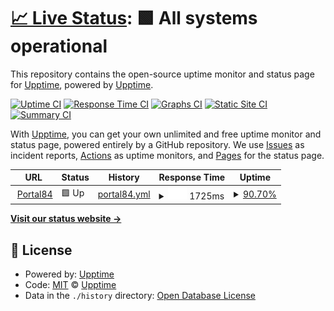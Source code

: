 # [📈 Live Status](https://demo.upptime.js.org): <!--live status--> **🟩 All systems operational**

This repository contains the open-source uptime monitor and status page for [Upptime](https://upptime.js.org), powered by [Upptime](https://github.com/upptime/upptime).

[![Uptime CI](https://github.com/upptime/upptime/workflows/Uptime%20CI/badge.svg)](https://github.com/upptime/upptime/actions?query=workflow%3A%22Uptime+CI%22)
[![Response Time CI](https://github.com/upptime/upptime/workflows/Response%20Time%20CI/badge.svg)](https://github.com/upptime/upptime/actions?query=workflow%3A%22Response+Time+CI%22)
[![Graphs CI](https://github.com/upptime/upptime/workflows/Graphs%20CI/badge.svg)](https://github.com/upptime/upptime/actions?query=workflow%3A%22Graphs+CI%22)
[![Static Site CI](https://github.com/upptime/upptime/workflows/Static%20Site%20CI/badge.svg)](https://github.com/upptime/upptime/actions?query=workflow%3A%22Static+Site+CI%22)
[![Summary CI](https://github.com/upptime/upptime/workflows/Summary%20CI/badge.svg)](https://github.com/upptime/upptime/actions?query=workflow%3A%22Summary+CI%22)

With [Upptime](https://upptime.js.org), you can get your own unlimited and free uptime monitor and status page, powered entirely by a GitHub repository. We use [Issues](https://github.com/upptime/upptime/issues) as incident reports, [Actions](https://github.com/upptime/upptime/actions) as uptime monitors, and [Pages](https://demo.upptime.js.org) for the status page.

<!--start: status pages-->
<!-- This summary is generated by Upptime (https://github.com/upptime/upptime) -->
<!-- Do not edit this manually, your changes will be overwritten -->
<!-- prettier-ignore -->
| URL | Status | History | Response Time | Uptime |
| --- | ------ | ------- | ------------- | ------ |
| <img alt="" src="https://icons.duckduckgo.com/ip3/trackingpy.idretail.com.ico" height="13"> [Portal84](http://trackingpy.idretail.com/o3web/) | 🟩 Up | [portal84.yml](https://github.com/rlealw/uptime/commits/HEAD/history/portal84.yml) | <details><summary><img alt="Response time graph" src="./graphs/portal84/response-time-week.png" height="20"> 1725ms</summary><br><a href="https://demo.upptime.js.org/history/portal84"><img alt="Response time 2074" src="https://img.shields.io/endpoint?url=https%3A%2F%2Fraw.githubusercontent.com%2Frlealw%2Fuptime%2FHEAD%2Fapi%2Fportal84%2Fresponse-time.json"></a><br><a href="https://demo.upptime.js.org/history/portal84"><img alt="24-hour response time 3827" src="https://img.shields.io/endpoint?url=https%3A%2F%2Fraw.githubusercontent.com%2Frlealw%2Fuptime%2FHEAD%2Fapi%2Fportal84%2Fresponse-time-day.json"></a><br><a href="https://demo.upptime.js.org/history/portal84"><img alt="7-day response time 1725" src="https://img.shields.io/endpoint?url=https%3A%2F%2Fraw.githubusercontent.com%2Frlealw%2Fuptime%2FHEAD%2Fapi%2Fportal84%2Fresponse-time-week.json"></a><br><a href="https://demo.upptime.js.org/history/portal84"><img alt="30-day response time 2200" src="https://img.shields.io/endpoint?url=https%3A%2F%2Fraw.githubusercontent.com%2Frlealw%2Fuptime%2FHEAD%2Fapi%2Fportal84%2Fresponse-time-month.json"></a><br><a href="https://demo.upptime.js.org/history/portal84"><img alt="1-year response time 2135" src="https://img.shields.io/endpoint?url=https%3A%2F%2Fraw.githubusercontent.com%2Frlealw%2Fuptime%2FHEAD%2Fapi%2Fportal84%2Fresponse-time-year.json"></a></details> | <details><summary><a href="https://demo.upptime.js.org/history/portal84">90.70%</a></summary><a href="https://demo.upptime.js.org/history/portal84"><img alt="All-time uptime 98.81%" src="https://img.shields.io/endpoint?url=https%3A%2F%2Fraw.githubusercontent.com%2Frlealw%2Fuptime%2FHEAD%2Fapi%2Fportal84%2Fuptime.json"></a><br><a href="https://demo.upptime.js.org/history/portal84"><img alt="24-hour uptime 64.75%" src="https://img.shields.io/endpoint?url=https%3A%2F%2Fraw.githubusercontent.com%2Frlealw%2Fuptime%2FHEAD%2Fapi%2Fportal84%2Fuptime-day.json"></a><br><a href="https://demo.upptime.js.org/history/portal84"><img alt="7-day uptime 90.70%" src="https://img.shields.io/endpoint?url=https%3A%2F%2Fraw.githubusercontent.com%2Frlealw%2Fuptime%2FHEAD%2Fapi%2Fportal84%2Fuptime-week.json"></a><br><a href="https://demo.upptime.js.org/history/portal84"><img alt="30-day uptime 88.57%" src="https://img.shields.io/endpoint?url=https%3A%2F%2Fraw.githubusercontent.com%2Frlealw%2Fuptime%2FHEAD%2Fapi%2Fportal84%2Fuptime-month.json"></a><br><a href="https://demo.upptime.js.org/history/portal84"><img alt="1-year uptime 96.80%" src="https://img.shields.io/endpoint?url=https%3A%2F%2Fraw.githubusercontent.com%2Frlealw%2Fuptime%2FHEAD%2Fapi%2Fportal84%2Fuptime-year.json"></a></details>

<!--end: status pages-->

[**Visit our status website →**](https://demo.upptime.js.org)

## 📄 License

- Powered by: [Upptime](https://github.com/upptime/upptime)
- Code: [MIT](./LICENSE) © [Upptime](https://upptime.js.org)
- Data in the `./history` directory: [Open Database License](https://opendatacommons.org/licenses/odbl/1-0/)
